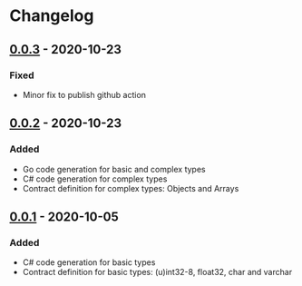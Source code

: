 # Changelog

## [0.0.3] - 2020-10-23

### Fixed

- Minor fix to publish github action

## [0.0.2] - 2020-10-23

### Added

- Go code generation for basic and complex types
- C# code generation for complex types
- Contract definition for complex types: Objects and Arrays

## [0.0.1] - 2020-10-05

### Added

- C# code generation for basic types
- Contract definition for basic types: (u)int32-8, float32, char and varchar

[0.0.3]:https://github.com/femoral/packetizr/compare/v0.0.2...v0.0.3
[0.0.2]:https://github.com/femoral/packetizr/compare/v0.0.1...v0.0.2
[0.0.1]:https://github.com/femoral/packetizr/releases/tag/v0.0.1